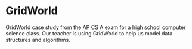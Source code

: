 # GridWorld
GridWorld case study from the AP CS A exam for a high school computer science class.
Our teacher is using GridWorld to help us model data structures and algorithms.
